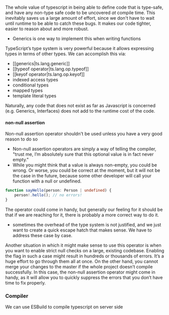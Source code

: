 
The whole value of typescript in being able to define code that is type-safe, and have any non-type safe code to be uncovered *at* compile time. This inevitably saves us a large amount of effort, since we don't have to wait until runtime to be able to catch these bugs. It makes our code tighter, easier to reason about and more robust.
- Generics is one way to implement this when writing functions

TypeScript’s type system is very powerful because it allows expressing types in terms of other types. We can accomplish this via:
- [[generics|ts.lang.generic]]
- [[typeof operator|ts.lang.op.typeof]]
- [[keyof operator|ts.lang.op.keyof]]
- indexed access types
- conditional types
- mapped types
- template literal types

Naturally, any code that does not exist as far as Javascript is concerned (e.g. Generics, Interfaces) does not add to the runtime cost of the code.



#### non-null assertion
Non-null assertion operator shouldn't be used unless you have a very good reason to do so
- Non-null assertion operators are simply a way of telling the compiler, "trust me, I’m absolutely sure that this optional value is in fact never empty."
- While you might think that a value is always non-empty, you could be wrong. Or worse, you could be correct at the moment, but it will not be the case in the future, because some other developer will call your function with a null or undefined.
```ts
function sayHello(person: Person | undefined) {
    person!.hello(); // no errors!
}
```

The operator could come in handy, but generally our feeling for it should be that if we are reaching for it, there is probably a more correct way to do it.
- sometimes the overhead of the type system is not justified, and we just want to create a quick escape hatch that makes sense. We have to address these case by case.

Another situation in which it might make sense to use this operator is when you want to enable strict null checks on a large, existing codebase. Enabling the flag in such a case might result in hundreds or thousands of errors. It’s a huge effort to go through them all at once. On the other hand, you cannot merge your changes to the master if the whole project doesn’t compile successfully. In this case, the non-null assertion operator might come in handy, as it will allow you to quickly suppress the errors that you don’t have time to fix properly.

### Compiler
We can use ESBuild to compile typescript on server side
